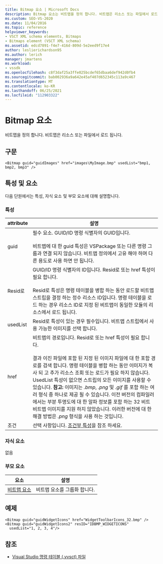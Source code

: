 ```yaml
---
title: Bitmap 요소 | Microsoft Docs
description: Bitmap 요소는 비트맵을 정의 합니다. 비트맵은 리소스 또는 파일에서 로드 됩니다. 이 문서에는 예제가 포함 되어 있습니다.
ms.custom: SEO-VS-2020
ms.date: 11/04/2016
ms.topic: reference
helpviewer_keywords:
- VSCT XML schema elements, Bitmaps
- Bitmaps element (VSCT XML schema)
ms.assetid: edcd7891-f4e7-416d-809d-5e2eed9f17e4
author: leslierichardson95
ms.author: lerich
manager: jmartens
ms.workload:
- vssdk
ms.openlocfilehash: c8f3daf25a3ffe025bcdef65dbaa6def942d0fb4
ms.sourcegitcommit: bab002936a9a642e45af407d652345c113a9c467
ms.translationtype: MT
ms.contentlocale: ko-KR
ms.lasthandoff: 06/25/2021
ms.locfileid: "112903322"
---
```

# <a name="bitmap-element"></a>Bitmap 요소
비트맵을 정의 합니다. 비트맵은 리소스 또는 파일에서 로드 됩니다.

## <a name="syntax"></a>구문

```
<Bitmap guid="guidImages" href="images\MyImage.bmp" usedList="bmp1, bmp2, bmp3" />
```

## <a name="attributes-and-elements"></a>특성 및 요소
 다음 단원에서는 특성, 자식 요소 및 부모 요소에 대해 설명합니다.

### <a name="attributes"></a>특성

|attribute|설명|
|---------------|-----------------|
|guid|필수 요소. GUID/ID 명령 식별자의 GUID입니다.<br /><br /> 비트맵에 대 한 guid 특성은 VSPackage 또는 다른 명령 그룹과 연결 되지 않습니다.  비트맵 정의에서 고유 해야 하며 다른 용도로 사용 하면 안 됩니다.|
|Resid로|GUID/ID 명령 식별자의 ID입니다. Resid로 또는 href 특성이 필요 합니다.<br /><br /> Resid로 특성은 명령 테이블을 병합 하는 동안 로드할 비트맵 스트립을 결정 하는 정수 리소스 ID입니다.  명령 테이블을 로드 하는 경우 리소스 ID로 지정 된 비트맵이 동일한 모듈의 리소스에서 로드 됩니다.|
|usedList|Resid로 특성이 있는 경우 필수입니다. 비트맵 스트립에서 사용 가능한 이미지를 선택 합니다.|
|href|비트맵의 경로입니다. Resid로 또는 href 특성이 필요 합니다.<br /><br /> 결과 이진 파일에 포함 된 지정 된 이미지 파일에 대 한 포함 경로를 검색 합니다.  명령 테이블을 병합 하는 동안 이미지가 복사 되 고 추가 리소스 조회 또는 로드가 필요 하지 않습니다.  UsedList 특성이 없으면 스트립의 모든 이미지를 사용할 수 있습니다. **참고:**  이미지는 *.bmp*, *.png* 및 *.gif* 를 포함 하는 여러 형식 중 하나로 제공 될 수 있습니다.  이전 버전의 컴파일러에서는 부분 투명도에 대 한 알파 정보를 포함 하는 32 비트 비트맵 이미지를 지원 하지 않았습니다. 이러한 버전에 대 한 해결 방법은 *.png* 형식을 사용 하는 것입니다.|
|조건|선택 사항입니다. [조건부 특성](../extensibility/vsct-xml-schema-conditional-attributes.md)을 참조 하세요.|

### <a name="child-elements"></a>자식 요소
 없음

### <a name="parent-elements"></a>부모 요소

|요소|설명|
|-------------|-----------------|
|[비트맵 요소](../extensibility/bitmaps-element.md)|비트맵 요소를 그룹화 합니다.|

## <a name="example"></a>예제

```
<Bitmap guid="guidWidgetIcons" href="WidgetToolbarIcons_32.bmp" />
<Bitmap guid="guidWidgetIcons2" resID="IDBMP_WIDGETICONS"
  usedList="1, 2, 3, 4"/>
```

## <a name="see-also"></a>참조
- [Visual Studio 명령 테이블 (.vvsct) 파일](../extensibility/internals/visual-studio-command-table-dot-vsct-files.md)
